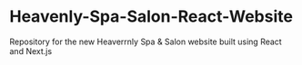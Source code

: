 # Heavenly-Spa-Salon-React-Website
Repository for the new Heaverrnly Spa &amp; Salon website built using React and Next.js
